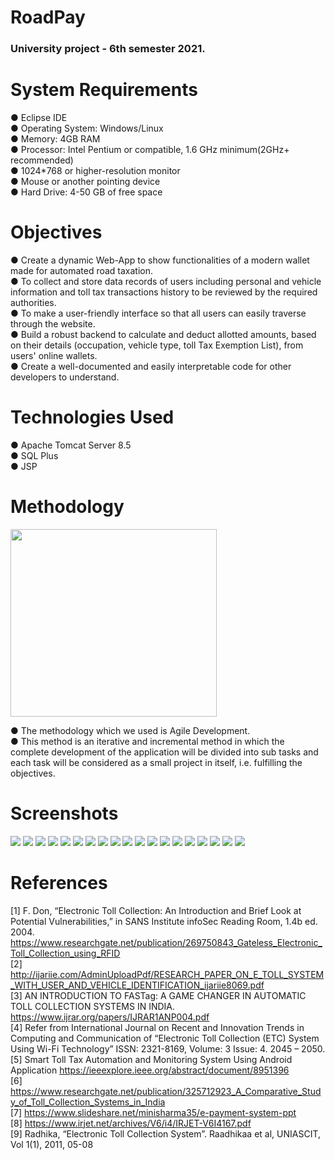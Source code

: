 # RoadPay
### University project - 6th semester 2021.

# System Requirements
● Eclipse IDE<br>
● Operating System: Windows/Linux<br>
● Memory: 4GB RAM<br>
● Processor: Intel Pentium or compatible, 1.6 GHz minimum(2GHz+ recommended)<br>
● 1024*768 or higher-resolution monitor<br>
● Mouse or another pointing device<br>
● Hard Drive: 4-50 GB of free space<br>

# Objectives
● Create a dynamic Web-App to show functionalities of a modern wallet made for automated road taxation.<br>
● To collect and store data records of users including personal and vehicle information and toll tax transactions history to be reviewed by the required authorities.<br>
● To make a user-friendly interface so that all users can easily traverse through the website.<br>
● Build a robust backend to calculate and deduct allotted amounts, based on their details (occupation, vehicle type, toll Tax Exemption List), from users' online wallets.<br>
● Create a well-documented and easily interpretable code for other developers to understand.<br>

# Technologies Used
● Apache Tomcat Server 8.5<br>
● SQL Plus<br>
● JSP<br>

# Methodology
<p float="left">
 <img src="https://github.com/Nikunjbansal99/RoadPay/blob/main/img/Methodology.PNG" width="330" height="300" />
</p>
● The methodology which we used is Agile Development. <br>
● This method is an iterative and incremental method in which the complete development of the application will be divided into sub tasks and each task will be considered as a small project in itself, i.e. fulfilling the objectives.<br>

# Screenshots 
<p float="left">
 <img src="https://github.com/Nikunjbansal99/RoadPay/blob/main/img/RoadPay EndTerm Minor 2.png"/>
<img src="https://github.com/Aryaman2803/RoadPay/blob/main/img/RoadPay%20EndTerm%20Minor%202%20(1).png"/>
<img src="https://github.com/Aryaman2803/RoadPay/blob/main/img/RoadPay%20EndTerm%20Minor%202%20(2).png"/>
<img src="https://github.com/Aryaman2803/RoadPay/blob/main/img/RoadPay%20EndTerm%20Minor%202%20(3).png"/>
<img src="https://github.com/Aryaman2803/RoadPay/blob/main/img/RoadPay%20EndTerm%20Minor%202%20(4).png"/>
<img src="https://github.com/Aryaman2803/RoadPay/blob/main/img/RoadPay%20EndTerm%20Minor%202%20(5).png"/>
<img src="https://github.com/Aryaman2803/RoadPay/blob/main/img/RoadPay%20EndTerm%20Minor%202%20(6).png"/>
<img src="https://github.com/Aryaman2803/RoadPay/blob/main/img/RoadPay%20EndTerm%20Minor%202%20(7).png"/>
<img src="https://github.com/Aryaman2803/RoadPay/blob/main/img/RoadPay%20EndTerm%20Minor%202%20(8).png"/>
<img src="https://github.com/Aryaman2803/RoadPay/blob/main/img/RoadPay%20EndTerm%20Minor%202%20(9).png"/>
<img src="https://github.com/Aryaman2803/RoadPay/blob/main/img/RoadPay%20EndTerm%20Minor%202%20(10).png"/>
<img src="https://github.com/Aryaman2803/RoadPay/blob/main/img/RoadPay%20EndTerm%20Minor%202%20(11).png"/>
<img src="https://github.com/Aryaman2803/RoadPay/blob/main/img/RoadPay%20EndTerm%20Minor%202%20(12).png"/>
<img src="https://github.com/Aryaman2803/RoadPay/blob/main/img/RoadPay%20EndTerm%20Minor%202%20(13).png"/>
<img src="https://github.com/Aryaman2803/RoadPay/blob/main/img/RoadPay%20EndTerm%20Minor%202%20(14).png"/>
<img src="https://github.com/Aryaman2803/RoadPay/blob/main/img/RoadPay%20EndTerm%20Minor%202%20(15).png"/>
<img src="https://github.com/Aryaman2803/RoadPay/blob/main/img/RoadPay%20EndTerm%20Minor%202%20(16).png"/>
<img src="https://github.com/Aryaman2803/RoadPay/blob/main/img/RoadPay%20EndTerm%20Minor%202%20(17).png"/>
<img src="https://github.com/Aryaman2803/RoadPay/blob/main/img/RoadPay%20EndTerm%20Minor%202%20(18).png"/>
</p>





# References
[1] F. Don, “Electronic Toll Collection: An Introduction and Brief Look at Potential Vulnerabilities,” in SANS Institute infoSec Reading Room, 1.4b ed. 2004. https://www.researchgate.net/publication/269750843_Gateless_Electronic_Toll_Collection_using_RFID<br>
[2] http://ijariie.com/AdminUploadPdf/RESEARCH_PAPER_ON_E_TOLL_SYSTEM_WITH_USER_AND_VEHICLE_IDENTIFICATION_ijariie8069.pdf<br>
[3] AN INTRODUCTION TO FASTag: A GAME CHANGER IN AUTOMATIC TOLL COLLECTION SYSTEMS IN INDIA. https://www.ijrar.org/papers/IJRAR1ANP004.pdf<br>
[4] Refer from International Journal on Recent and Innovation Trends in Computing and Communication of “Electronic Toll Collection (ETC) System Using Wi-Fi Technology” ISSN: 2321-8169, Volume: 3 Issue: 4. 2045 – 2050.<br>
[5] Smart Toll Tax Automation and Monitoring System Using Android Application https://ieeexplore.ieee.org/abstract/document/8951396<br>
[6] https://www.researchgate.net/publication/325712923_A_Comparative_Study_of_Toll_Collection_Systems_in_India<br>
[7] https://www.slideshare.net/minisharma35/e-payment-system-ppt<br>
[8] https://www.irjet.net/archives/V6/i4/IRJET-V6I4167.pdf<br>
[9] Radhika, “Electronic Toll Collection System”. Raadhikaa et al, UNIASCIT, Vol 1(1), 2011, 05-08<br>
